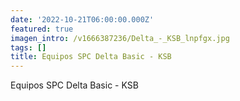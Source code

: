```yaml
---
date: '2022-10-21T06:00:00.000Z'
featured: true
imagen_intro: /v1666387236/Delta_-_KSB_lnpfgx.jpg
tags: []
title: Equipos SPC Delta Basic - KSB
---
```


Equipos SPC Delta Basic - KSB
